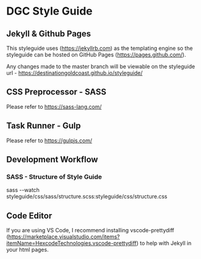 # DGC Style Guide

## Jekyll & Github Pages
This styleguide uses (https://jekyllrb.com) as the templating engine so the styleguide can be hosted on GitHub Pages (https://pages.github.com/).

Any changes made to the master branch will be viewable on the styleguide url - https://destinationgoldcoast.github.io/styleguide/

## CSS Preprocessor - SASS
Please refer to https://sass-lang.com/

## Task Runner - Gulp
Please refer to https://gulpjs.com/

## Development Workflow
### SASS - Structure of Style Guide
sass --watch styleguide/css/sass/structure.scss:styleguide/css/structure.css

## Code Editor
If you are using VS Code, I recommend installing vscode-prettydiff (https://marketplace.visualstudio.com/items?itemName=HexcodeTechnologies.vscode-prettydiff) to help with Jekyll in your html pages.
